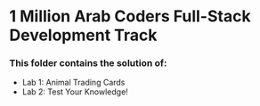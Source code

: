 # 1 Million Arab Coders Full-Stack Development Track

### This folder contains the solution of:
* Lab 1: Animal Trading Cards
* Lab 2: Test Your Knowledge!
